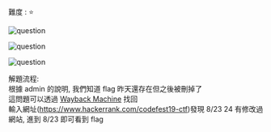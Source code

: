 難度 :  :star:
  
![question](https://github.com/dreamisadream/CTF/blob/master/CTF_CONTEST/2019/codefest/Welcome%20to%20Codefest%2019!/pic1.png)

![question](https://github.com/dreamisadream/CTF/blob/master/CTF_CONTEST/2019/codefest/Welcome%20to%20Codefest%2019!/pic2.png)

![question](https://github.com/dreamisadream/CTF/blob/master/CTF_CONTEST/2019/codefest/Welcome%20to%20Codefest%2019!/pic3.png)

解題流程: <br>
    根據 admin 的說明, 我們知道 flag 昨天還存在但之後被刪掉了 <br>
    這問題可以透過 [Wayback Machine](http://web.archive.org/) 找回 <br>
    輸入網址(https://www.hackerrank.com/codefest19-ctf)發現 8/23 24 有修改過網站, 進到 8/23 即可看到 flag <br>